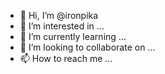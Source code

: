 - 👋 Hi, I’m @ironpika
- 👀 I’m interested in ...
- 🌱 I’m currently learning ...
- 💞️ I’m looking to collaborate on ...
- 📫 How to reach me ...

<!---
ironpika/ironpika is a ✨ special ✨ repository because its `README.md` (this file) appears on your GitHub profile.
You can click the Preview link to take a look at your changes.
--->

